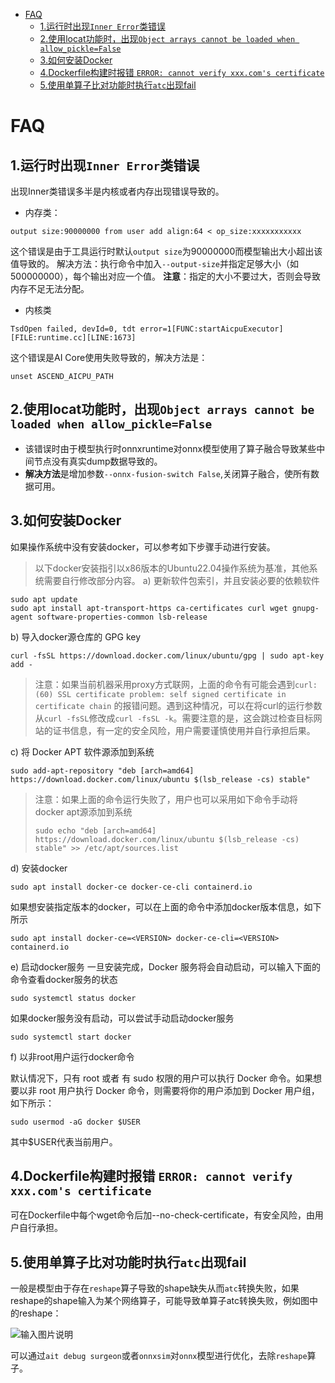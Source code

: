 - [FAQ](#faq)
  - [1.运行时出现`Inner Error`类错误](#1运行时出现inner-error类错误)
  - [2.使用locat功能时，出现`Object arrays cannot be loaded when allow_pickle=False`](#2使用locat功能时出现object-arrays-cannot-be-loaded-when-allow_picklefalse)
  - [3.如何安装Docker](#3如何安装docker)
  - [4.Dockerfile构建时报错 `ERROR: cannot verify xxx.com's certificate`](#4dockerfile构建时报错-error-cannot-verify-xxxcoms-certificate)
  - [5.使用单算子比对功能时执行`atc`出现fail](#5使用单算子比对功能时执行atc出现fail)

# FAQ
## 1.运行时出现`Inner Error`类错误
出现Inner类错误多半是内核或者内存出现错误导致的。
* 内存类：
```
output size:90000000 from user add align:64 < op_size:xxxxxxxxxxx
```
这个错误是由于工具运行时默认`output size`为90000000而模型输出大小超出该值导致的。
解决方法：执行命令中加入`--output-size`并指定足够大小（如500000000），每个输出对应一个值。
**注意**：指定的大小不要过大，否则会导致内存不足无法分配。
* 内核类
```
TsdOpen failed, devId=0, tdt error=1[FUNC:startAicpuExecutor][FILE:runtime.cc][LINE:1673]
```
这个错误是AI Core使用失败导致的，解决方法是：
```
unset ASCEND_AICPU_PATH
```

## 2.使用locat功能时，出现`Object arrays cannot be loaded when allow_pickle=False`
- 该错误时由于模型执行时onnxruntime对onnx模型使用了算子融合导致某些中间节点没有真实dump数据导致的。
- **解决方法**是增加参数`--onnx-fusion-switch False`,关闭算子融合，使所有数据可用。

## 3.如何安装Docker

如果操作系统中没有安装docker，可以参考如下步骤手动进行安装。

> 以下docker安装指引以x86版本的Ubuntu22.04操作系统为基准，其他系统需要自行修改部分内容。
> a) 更新软件包索引，并且安装必要的依赖软件

```shell
sudo apt update
sudo apt install apt-transport-https ca-certificates curl wget gnupg-agent software-properties-common lsb-release
```

b) 导入docker源仓库的 GPG key

```shell
curl -fsSL https://download.docker.com/linux/ubuntu/gpg | sudo apt-key add -
```

> 注意：如果当前机器采用proxy方式联网，上面的命令有可能会遇到```curl: (60) SSL certificate problem: self signed certificate in certificate chain``` 的报错问题。遇到这种情况，可以在将curl的运行参数从```curl -fsSL```修改成```curl -fsSL -k```。需要注意的是，这会跳过检查目标网站的证书信息，有一定的安全风险，用户需要谨慎使用并自行承担后果。

c) 将 Docker APT 软件源添加到系统

```shell
sudo add-apt-repository "deb [arch=amd64] https://download.docker.com/linux/ubuntu $(lsb_release -cs) stable"
```

> 注意：如果上面的命令运行失败了，用户也可以采用如下命令手动将docker apt源添加到系统
>
> ```shell
> sudo echo "deb [arch=amd64] https://download.docker.com/linux/ubuntu $(lsb_release -cs) stable" >> /etc/apt/sources.list
> ```

d) 安装docker

```shell
sudo apt install docker-ce docker-ce-cli containerd.io
```

如果想安装指定版本的docker，可以在上面的命令中添加docker版本信息，如下所示

```shell
sudo apt install docker-ce=<VERSION> docker-ce-cli=<VERSION> containerd.io
```

e) 启动docker服务
一旦安装完成，Docker 服务将会自动启动，可以输入下面的命令查看docker服务的状态

```shell
sudo systemctl status docker
```

如果docker服务没有启动，可以尝试手动启动docker服务

```shell
sudo systemctl start docker
```

f) 以非root用户运行docker命令

默认情况下，只有 root 或者 有 sudo 权限的用户可以执行 Docker 命令。如果想要以非 root 用户执行 Docker 命令，则需要将你的用户添加到 Docker 用户组，如下所示：

```shell
sudo usermod -aG docker $USER
```

其中$USER代表当前用户。

## 4.Dockerfile构建时报错 `ERROR: cannot verify xxx.com's certificate`

可在Dockerfile中每个wget命令后加--no-check-certificate，有安全风险，由用户自行承担。

## 5.使用单算子比对功能时执行`atc`出现fail
一般是模型由于存在`reshape`算子导致的shape缺失从而`atc`转换失败，如果reshape的shape输入为某个网络算子，可能导致单算子atc转换失败，例如图中的reshape：

![输入图片说明](https://foruda.gitee.com/images/1699360631258718283/6e453470_8277365.png "屏幕截图")

可以通过`ait debug surgeon`或者`onnxsim`对`onnx`模型进行优化，去除`reshape`算子。